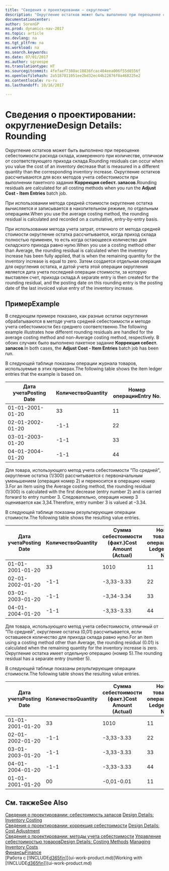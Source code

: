 ```yaml
---
title: "Сведения о проектировании — округление"
description: "Округление остатков может быть выполнено при переоценке себестоимости расхода склада, измеренного при количестве, отличном от соответствующего прихода склада. Округление остатков рассчитываются для всех методов учета себестоимости при выполнении пакетного задания **Коррекция себест. запасов**."
documentationcenter: 
author: SorenGP
ms.prod: dynamics-nav-2017
ms.topic: article
ms.devlang: na
ms.tgt_pltfrm: na
ms.workload: na
ms.search.keywords: 
ms.date: 07/01/2017
ms.author: sgroespe
ms.translationtype: HT
ms.sourcegitcommit: 4fefaef7380ac10836fcac404eea006f55d8556f
ms.openlocfilehash: 2a5187811051ee2bd32ec44b22876f0a468225e2
ms.contentlocale: ru-ru
ms.lasthandoff: 10/16/2017

---
```

# <a name="design-details-rounding"></a><span data-ttu-id="945d3-104">Сведения о проектировании: округление</span><span class="sxs-lookup"><span data-stu-id="945d3-104">Design Details: Rounding</span></span>
<span data-ttu-id="945d3-105">Округление остатков может быть выполнено при переоценке себестоимости расхода склада, измеренного при количестве, отличном от соответствующего прихода склада.</span><span class="sxs-lookup"><span data-stu-id="945d3-105">Rounding residuals can occur when you value the cost of an inventory decrease that is measured in a different quantity than the corresponding inventory increase.</span></span> <span data-ttu-id="945d3-106">Округление остатков рассчитываются для всех методов учета себестоимости при выполнении пакетного задания **Коррекция себест. запасов**.</span><span class="sxs-lookup"><span data-stu-id="945d3-106">Rounding residuals are calculated for all costing methods when you run the **Adjust Cost - Item Entries** batch job.</span></span>  

 <span data-ttu-id="945d3-107">При использовании метода средней стоимости округление остатка вычисляется и записывается в накопительном режиме, по отдельным операциям.</span><span class="sxs-lookup"><span data-stu-id="945d3-107">When you use the average costing method, the rounding residual is calculated and recorded on a cumulative, entry-by-entry basis.</span></span>  

 <span data-ttu-id="945d3-108">При использовании метода учета затрат, отличного от метода средней стоимости округление остатка рассчитывается, когда приход склада полностью применен, то есть когда остающееся количество для складского прихода равно нулю.</span><span class="sxs-lookup"><span data-stu-id="945d3-108">When you use a costing method other than Average, the rounding residual is calculated when the inventory increase has been fully applied, that is when the remaining quantity for the inventory increase is equal to zero.</span></span> <span data-ttu-id="945d3-109">Затем создается отдельная операция для округления остатка, и датой учета этой операции округления является дата учета последней операции стоимости, за которую выставлен счет, прихода склада.</span><span class="sxs-lookup"><span data-stu-id="945d3-109">A separate entry is then created for the rounding residual, and the posting date on this rounding entry is the posting date of the last invoiced value entry of the inventory increase.</span></span>  

## <a name="example"></a><span data-ttu-id="945d3-110">Пример</span><span class="sxs-lookup"><span data-stu-id="945d3-110">Example</span></span>  
 <span data-ttu-id="945d3-111">В следующем примере показано, как разные остатки округления обрабатываются в методе учета средней себестоимости и методе учета себестоимости без среднего соответственно.</span><span class="sxs-lookup"><span data-stu-id="945d3-111">The following example illustrates how different rounding residuals are handled for the average costing method and non-Average costing method, respectively.</span></span> <span data-ttu-id="945d3-112">В обоих случаях было выполнено пакетное задание **Коррекция себест. запасов**.</span><span class="sxs-lookup"><span data-stu-id="945d3-112">In both cases, the **Adjust Cost - Item Entries** batch job has been run.</span></span>  

 <span data-ttu-id="945d3-113">В следующей таблице показаны операции журнала товаров, используемые в этих примерах.</span><span class="sxs-lookup"><span data-stu-id="945d3-113">The following table shows the item ledger entries that the example is based on.</span></span>  

|<span data-ttu-id="945d3-114">Дата учета</span><span class="sxs-lookup"><span data-stu-id="945d3-114">Posting Date</span></span>|<span data-ttu-id="945d3-115">Количество</span><span class="sxs-lookup"><span data-stu-id="945d3-115">Quantity</span></span>|<span data-ttu-id="945d3-116">Номер операции</span><span class="sxs-lookup"><span data-stu-id="945d3-116">Entry No.</span></span>|  
|------------------|--------------|---------------|  
|<span data-ttu-id="945d3-117">01-01-20</span><span class="sxs-lookup"><span data-stu-id="945d3-117">01-01-20</span></span>|<span data-ttu-id="945d3-118">3</span><span class="sxs-lookup"><span data-stu-id="945d3-118">3</span></span>|<span data-ttu-id="945d3-119">1</span><span class="sxs-lookup"><span data-stu-id="945d3-119">1</span></span>|  
|<span data-ttu-id="945d3-120">02-01-20</span><span class="sxs-lookup"><span data-stu-id="945d3-120">02-01-20</span></span>|<span data-ttu-id="945d3-121">-1</span><span class="sxs-lookup"><span data-stu-id="945d3-121">-1</span></span>|<span data-ttu-id="945d3-122">2</span><span class="sxs-lookup"><span data-stu-id="945d3-122">2</span></span>|  
|<span data-ttu-id="945d3-123">03-01-20</span><span class="sxs-lookup"><span data-stu-id="945d3-123">03-01-20</span></span>|<span data-ttu-id="945d3-124">-1</span><span class="sxs-lookup"><span data-stu-id="945d3-124">-1</span></span>|<span data-ttu-id="945d3-125">3</span><span class="sxs-lookup"><span data-stu-id="945d3-125">3</span></span>|  
|<span data-ttu-id="945d3-126">04-01-20</span><span class="sxs-lookup"><span data-stu-id="945d3-126">04-01-20</span></span>|<span data-ttu-id="945d3-127">-1</span><span class="sxs-lookup"><span data-stu-id="945d3-127">-1</span></span>|<span data-ttu-id="945d3-128">4</span><span class="sxs-lookup"><span data-stu-id="945d3-128">4</span></span>|  

 <span data-ttu-id="945d3-129">Для товара, использующего метод учета себестоимости "По средней", округление остатка (1/300) рассчитывается с первоначальным уменьшением (операция номер 2) и переносится в операцию номер 3.</span><span class="sxs-lookup"><span data-stu-id="945d3-129">For an item using the Average costing method, the rounding residual (1/300) is calculated with the first decrease (entry number 2) and is carried forward to entry number 3.</span></span> <span data-ttu-id="945d3-130">Следовательно, операция номер 3 оценивается как 3,34.</span><span class="sxs-lookup"><span data-stu-id="945d3-130">Therefore, entry number 3 is valued at –3.34.</span></span>  

 <span data-ttu-id="945d3-131">В следующей таблице показаны результирующие операции стоимости.</span><span class="sxs-lookup"><span data-stu-id="945d3-131">The following table shows the resulting value entries.</span></span>  

|<span data-ttu-id="945d3-132">Дата учета</span><span class="sxs-lookup"><span data-stu-id="945d3-132">Posting Date</span></span>|<span data-ttu-id="945d3-133">Количество</span><span class="sxs-lookup"><span data-stu-id="945d3-133">Quantity</span></span>|<span data-ttu-id="945d3-134">Сумма себестоимости (факт.)</span><span class="sxs-lookup"><span data-stu-id="945d3-134">Cost Amount (Actual)</span></span>|<span data-ttu-id="945d3-135">Номер товарной операции</span><span class="sxs-lookup"><span data-stu-id="945d3-135">Item Ledger Entry No.</span></span>|<span data-ttu-id="945d3-136">Номер операции</span><span class="sxs-lookup"><span data-stu-id="945d3-136">Entry No.</span></span>|  
|------------------|--------------|----------------------------|---------------------------|---------------|  
|<span data-ttu-id="945d3-137">01-01-20</span><span class="sxs-lookup"><span data-stu-id="945d3-137">01-01-20</span></span>|<span data-ttu-id="945d3-138">3</span><span class="sxs-lookup"><span data-stu-id="945d3-138">3</span></span>|<span data-ttu-id="945d3-139">10</span><span class="sxs-lookup"><span data-stu-id="945d3-139">10</span></span>|<span data-ttu-id="945d3-140">1</span><span class="sxs-lookup"><span data-stu-id="945d3-140">1</span></span>|<span data-ttu-id="945d3-141">1</span><span class="sxs-lookup"><span data-stu-id="945d3-141">1</span></span>|  
|<span data-ttu-id="945d3-142">02-01-20</span><span class="sxs-lookup"><span data-stu-id="945d3-142">02-01-20</span></span>|<span data-ttu-id="945d3-143">-1</span><span class="sxs-lookup"><span data-stu-id="945d3-143">-1</span></span>|<span data-ttu-id="945d3-144">-3,33</span><span class="sxs-lookup"><span data-stu-id="945d3-144">-3.33</span></span>|<span data-ttu-id="945d3-145">2</span><span class="sxs-lookup"><span data-stu-id="945d3-145">2</span></span>|<span data-ttu-id="945d3-146">2</span><span class="sxs-lookup"><span data-stu-id="945d3-146">2</span></span>|  
|<span data-ttu-id="945d3-147">03-01-20</span><span class="sxs-lookup"><span data-stu-id="945d3-147">03-01-20</span></span>|<span data-ttu-id="945d3-148">-1</span><span class="sxs-lookup"><span data-stu-id="945d3-148">-1</span></span>|<span data-ttu-id="945d3-149">-3,34</span><span class="sxs-lookup"><span data-stu-id="945d3-149">-3.34</span></span>|<span data-ttu-id="945d3-150">3</span><span class="sxs-lookup"><span data-stu-id="945d3-150">3</span></span>|<span data-ttu-id="945d3-151">3</span><span class="sxs-lookup"><span data-stu-id="945d3-151">3</span></span>|  
|<span data-ttu-id="945d3-152">04-01-20</span><span class="sxs-lookup"><span data-stu-id="945d3-152">04-01-20</span></span>|<span data-ttu-id="945d3-153">-1</span><span class="sxs-lookup"><span data-stu-id="945d3-153">-1</span></span>|<span data-ttu-id="945d3-154">-3,33</span><span class="sxs-lookup"><span data-stu-id="945d3-154">-3.33</span></span>|<span data-ttu-id="945d3-155">4</span><span class="sxs-lookup"><span data-stu-id="945d3-155">4</span></span>|<span data-ttu-id="945d3-156">4</span><span class="sxs-lookup"><span data-stu-id="945d3-156">4</span></span>|  

 <span data-ttu-id="945d3-157">Для товара, использующего метод учета себестоимости, отличный от "По средней", округление остатка (0,01) рассчитывается, если оставшееся количество для прихода склада равно нулю.</span><span class="sxs-lookup"><span data-stu-id="945d3-157">For an item using a costing method other than Average, the rounding residual (0.01) is calculated when the remaining quantity for the inventory increase is zero.</span></span> <span data-ttu-id="945d3-158">Округление остатка имеет отдельную операцию (номер 5).</span><span class="sxs-lookup"><span data-stu-id="945d3-158">The rounding residual has a separate entry (number 5).</span></span>  

 <span data-ttu-id="945d3-159">В следующей таблице показаны результирующие операции стоимости.</span><span class="sxs-lookup"><span data-stu-id="945d3-159">The following table shows the resulting value entries.</span></span>  

|<span data-ttu-id="945d3-160">Дата учета</span><span class="sxs-lookup"><span data-stu-id="945d3-160">Posting Date</span></span>|<span data-ttu-id="945d3-161">Количество</span><span class="sxs-lookup"><span data-stu-id="945d3-161">Quantity</span></span>|<span data-ttu-id="945d3-162">Сумма себестоимости (факт.)</span><span class="sxs-lookup"><span data-stu-id="945d3-162">Cost Amount (Actual)</span></span>|<span data-ttu-id="945d3-163">Номер товарной операции</span><span class="sxs-lookup"><span data-stu-id="945d3-163">Item Ledger Entry No.</span></span>|<span data-ttu-id="945d3-164">Номер операции</span><span class="sxs-lookup"><span data-stu-id="945d3-164">Entry No.</span></span>|  
|------------------|--------------|----------------------------|---------------------------|---------------|  
|<span data-ttu-id="945d3-165">01-01-20</span><span class="sxs-lookup"><span data-stu-id="945d3-165">01-01-20</span></span>|<span data-ttu-id="945d3-166">3</span><span class="sxs-lookup"><span data-stu-id="945d3-166">3</span></span>|<span data-ttu-id="945d3-167">10</span><span class="sxs-lookup"><span data-stu-id="945d3-167">10</span></span>|<span data-ttu-id="945d3-168">1</span><span class="sxs-lookup"><span data-stu-id="945d3-168">1</span></span>|<span data-ttu-id="945d3-169">1</span><span class="sxs-lookup"><span data-stu-id="945d3-169">1</span></span>|  
|<span data-ttu-id="945d3-170">02-01-20</span><span class="sxs-lookup"><span data-stu-id="945d3-170">02-01-20</span></span>|<span data-ttu-id="945d3-171">-1</span><span class="sxs-lookup"><span data-stu-id="945d3-171">-1</span></span>|<span data-ttu-id="945d3-172">-3,33</span><span class="sxs-lookup"><span data-stu-id="945d3-172">-3.33</span></span>|<span data-ttu-id="945d3-173">2</span><span class="sxs-lookup"><span data-stu-id="945d3-173">2</span></span>|<span data-ttu-id="945d3-174">2</span><span class="sxs-lookup"><span data-stu-id="945d3-174">2</span></span>|  
|<span data-ttu-id="945d3-175">03-01-20</span><span class="sxs-lookup"><span data-stu-id="945d3-175">03-01-20</span></span>|<span data-ttu-id="945d3-176">-1</span><span class="sxs-lookup"><span data-stu-id="945d3-176">-1</span></span>|<span data-ttu-id="945d3-177">-3,33</span><span class="sxs-lookup"><span data-stu-id="945d3-177">-3.33</span></span>|<span data-ttu-id="945d3-178">3</span><span class="sxs-lookup"><span data-stu-id="945d3-178">3</span></span>|<span data-ttu-id="945d3-179">3</span><span class="sxs-lookup"><span data-stu-id="945d3-179">3</span></span>|  
|<span data-ttu-id="945d3-180">04-01-20</span><span class="sxs-lookup"><span data-stu-id="945d3-180">04-01-20</span></span>|<span data-ttu-id="945d3-181">-1</span><span class="sxs-lookup"><span data-stu-id="945d3-181">-1</span></span>|<span data-ttu-id="945d3-182">-3,33</span><span class="sxs-lookup"><span data-stu-id="945d3-182">-3.33</span></span>|<span data-ttu-id="945d3-183">4</span><span class="sxs-lookup"><span data-stu-id="945d3-183">4</span></span>|<span data-ttu-id="945d3-184">4</span><span class="sxs-lookup"><span data-stu-id="945d3-184">4</span></span>|  
|<span data-ttu-id="945d3-185">01-01-20</span><span class="sxs-lookup"><span data-stu-id="945d3-185">01-01-20</span></span>|<span data-ttu-id="945d3-186">0</span><span class="sxs-lookup"><span data-stu-id="945d3-186">0</span></span>|<span data-ttu-id="945d3-187">-0,01</span><span class="sxs-lookup"><span data-stu-id="945d3-187">-0.01</span></span>|<span data-ttu-id="945d3-188">1</span><span class="sxs-lookup"><span data-stu-id="945d3-188">1</span></span>|<span data-ttu-id="945d3-189">5</span><span class="sxs-lookup"><span data-stu-id="945d3-189">5</span></span>|  

## <a name="see-also"></a><span data-ttu-id="945d3-190">См. также</span><span class="sxs-lookup"><span data-stu-id="945d3-190">See Also</span></span>  
 <span data-ttu-id="945d3-191">[Сведения о проектировании: себестоимость запасов](design-details-inventory-costing.md) </span><span class="sxs-lookup"><span data-stu-id="945d3-191">[Design Details: Inventory Costing](design-details-inventory-costing.md) </span></span>  
 <span data-ttu-id="945d3-192">[Сведения о проектировании: коррекция себестоимости](design-details-cost-adjustment.md) </span><span class="sxs-lookup"><span data-stu-id="945d3-192">[Design Details: Cost Adjustment](design-details-cost-adjustment.md) </span></span>  
 <span data-ttu-id="945d3-193">[Сведения о проектировании: методы учета себестоимости](design-details-costing-methods.md) [Управление себестоимостью товаров](finance-manage-inventory-costs.md)</span><span class="sxs-lookup"><span data-stu-id="945d3-193">[Design Details: Costing Methods](design-details-costing-methods.md) [Managing Inventory Costs](finance-manage-inventory-costs.md)</span></span>  
 [<span data-ttu-id="945d3-194">Финансы</span><span class="sxs-lookup"><span data-stu-id="945d3-194">Finance</span></span>](finance.md)  
 <span data-ttu-id="945d3-195">[Работа с [!INCLUDE[d365fin](includes/d365fin_md.md)]](ui-work-product.md)</span><span class="sxs-lookup"><span data-stu-id="945d3-195">[Working with [!INCLUDE[d365fin](includes/d365fin_md.md)]](ui-work-product.md)</span></span>

